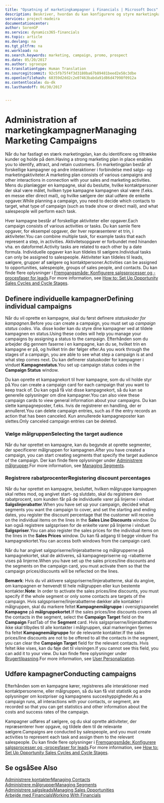 ```yaml
---
title: "Opsætning af marketingkampagner i Financials | Microsoft Docs"
description: Beskriver, hvordan du kan konfigurere og styre marketingkampagner i Dynamics 365 for Financials
services: project-madeira
documentationcenter: 
author: SorenGP
ms.service: dynamics365-financials
ms.topic: article
ms.devlang: na
ms.tgt_pltfrm: na
ms.workload: na
ms.search.keywords: marketing, campaign, promo, prospect
ms.date: 05/20/2017
ms.author: sgroespe
ms.translationtype: Human Translation
ms.sourcegitcommit: 92c5fb75f4f3d3180ba67b89481beed2e58c3dbe
ms.openlocfilehash: 68359d2dd2c2e07463babda91d86d47998f0912a
ms.contentlocale: da-dk
ms.lasthandoff: 06/30/2017


---
```

# <a name="managing-marketing-campaigns"></a><span data-ttu-id="4c35b-103">Administration af marketingkampagner</span><span class="sxs-lookup"><span data-stu-id="4c35b-103">Managing Marketing Campaigns</span></span>
<span data-ttu-id="4c35b-104">Når du har fastlagt en stærk marketingplan, kan du identificere og tiltrække kunder og holde på dem.</span><span class="sxs-lookup"><span data-stu-id="4c35b-104">Having a strong marketing plan in place enables you to identify, attract, and retain customers.</span></span> <span data-ttu-id="4c35b-105">En marketingplan består af forskellige kampagner og andre interaktioner i forbindelse med salgs- og marketingaktiviteter.</span><span class="sxs-lookup"><span data-stu-id="4c35b-105">A marketing plan consists of various campaigns and other interactions in connection with your sales and marketing activities.</span></span> <span data-ttu-id="4c35b-106">Mens du planlægger en kampagne, skal du beslutte, hvilke kontaktpersoner der skal være målet, hvilken type kampagne kampagnen skal være (f.eks. en messe eller direct mail), og hvilke sælgere der skal udføre de enkelte opgaver.</span><span class="sxs-lookup"><span data-stu-id="4c35b-106">While planning a campaign, you need to decide which contacts to target, what type of campaign (such as trade show or direct mail), and what salespeople will perform each task.</span></span>

<span data-ttu-id="4c35b-107">Hver kampagne består af forskellige aktiviteter eller opgaver.</span><span class="sxs-lookup"><span data-stu-id="4c35b-107">Each campaign consists of various activities or tasks.</span></span> <span data-ttu-id="4c35b-108">Du kan samle flere opgaver, for eksempel opgaver, der hver repræsenterer et trin, i aktiviteter.</span><span class="sxs-lookup"><span data-stu-id="4c35b-108">You can combine multiple task, for example tasks that each represent a step, in activities.</span></span> <span data-ttu-id="4c35b-109">Aktivitetsopgaver er forbundet med hinanden vha. en datoformel.</span><span class="sxs-lookup"><span data-stu-id="4c35b-109">Activity tasks are related to each other by a date formula.</span></span> <span data-ttu-id="4c35b-110">Individuelle opgaver kan kun tildeles til sælgere.</span><span class="sxs-lookup"><span data-stu-id="4c35b-110">Individual tasks can only be assigned to salespeople.</span></span> <span data-ttu-id="4c35b-111">Aktiviteter kan tildeles til leads, sælgere, grupper af sælgere og kontaktpersoner.</span><span class="sxs-lookup"><span data-stu-id="4c35b-111">Activities can be assigned to opportunities, salespeople, groups of sales people, and contacts.</span></span> <span data-ttu-id="4c35b-112">Du kan finde flere oplysninger i [Fremgangsmåde: Konfigurere salgsprocesser og -procesfaser for leads](marketing-how-setup-opportunity-sales-cycles-stages.md).</span><span class="sxs-lookup"><span data-stu-id="4c35b-112">For more information, see [How to: Set Up Opportunity Sales Cycles and Cycle Stages](marketing-how-setup-opportunity-sales-cycles-stages.md).</span></span>

## <a name="defining-individual-campaigns"></a><span data-ttu-id="4c35b-113">Definere individuelle kampagner</span><span class="sxs-lookup"><span data-stu-id="4c35b-113">Defining individual campaigns</span></span>
<span data-ttu-id="4c35b-114">Når du vil oprette en kampagne, skal du først definere *statuskoder for kampagnen*.</span><span class="sxs-lookup"><span data-stu-id="4c35b-114">Before you can create a campaign, you must set up *campaign status codes*.</span></span> <span data-ttu-id="4c35b-115">Via. disse koder kan du styre dine kampagner ved at tildele kampagnen en status.</span><span class="sxs-lookup"><span data-stu-id="4c35b-115">Using these codes will help you manage your campaigns by assigning a status to the campaign.</span></span> <span data-ttu-id="4c35b-116">Efterhånden som du arbejder dig gennem faserne i en kampagne, kan du se, hvilket trin en kampagne er på, og hvilket trin der følger efter.</span><span class="sxs-lookup"><span data-stu-id="4c35b-116">As you work through the stages of a campaign, you are able to see what step a campaign is at and what step comes next.</span></span> <span data-ttu-id="4c35b-117">Du kan definerer statuskoder for kampagner i vinduet **Kampagnestatus**.</span><span class="sxs-lookup"><span data-stu-id="4c35b-117">You set up campaign status codes in the **Campaign Status** window.</span></span>

<span data-ttu-id="4c35b-118">Du kan oprette et kampagnekort til hver kampagne, som du vil holde styr på.</span><span class="sxs-lookup"><span data-stu-id="4c35b-118">You can create a campaign card for each campaign that you want to keep track of.</span></span> <span data-ttu-id="4c35b-119">Du kan også få vist disse kampagnekort, så du kan se generelle oplysninger om dine kampagner.</span><span class="sxs-lookup"><span data-stu-id="4c35b-119">You can also view these campaign cards to view general information about your campaigns.</span></span>
<span data-ttu-id="4c35b-120">Du kan slette kampagneposter, f.eks. hvis de registrerer en handling, der er annulleret.</span><span class="sxs-lookup"><span data-stu-id="4c35b-120">You can delete campaign entries, such as if the entry records an action that has been canceled.</span></span> <span data-ttu-id="4c35b-121">Kun annullerede kampagneposter kan slettes.</span><span class="sxs-lookup"><span data-stu-id="4c35b-121">Only canceled campaign entries can be deleted.</span></span>

### <a name="selecting-the-target-audience"></a><span data-ttu-id="4c35b-122">Vælge målgruppen</span><span class="sxs-lookup"><span data-stu-id="4c35b-122">Selecting the target audience</span></span>
<span data-ttu-id="4c35b-123">Når du har oprettet en kampagne, kan du begynde at oprette segmenter, der specificerer målgruppen for kampagnen.</span><span class="sxs-lookup"><span data-stu-id="4c35b-123">After you have created a campaign, you can start creating segments that specify the target audience of the campaign.</span></span> <span data-ttu-id="4c35b-124">Der kan finde flere oplysninger under [Administrere målgrupper](marketing-segments.md).</span><span class="sxs-lookup"><span data-stu-id="4c35b-124">For more information, see [Managing Segments](marketing-segments.md).</span></span>

### <a name="registering-discount-percentages"></a><span data-ttu-id="4c35b-125">Registrere rabatprocenter</span><span class="sxs-lookup"><span data-stu-id="4c35b-125">Registering discount percentages</span></span>
<span data-ttu-id="4c35b-126">Når du har oprettet en kampagne, besluttet, hvilken målgruppe kampagnen skal rettes mod, og angivet start- og slutdato, skal du registrere den rabatprocent, som kunden får på de individuelle varer på linjerne i vinduet **Salgslinjerabatter**.</span><span class="sxs-lookup"><span data-stu-id="4c35b-126">When you have set up your campaign, decided what segments you want the campaign to cover, and set the starting and ending dates, you register the discount percentage that the customer will receive on the individual items on the lines in the **Sales Line Discounts** window.</span></span> <span data-ttu-id="4c35b-127">Du kan også registrere salgsprisen for de enkelte varer på linjerne i vinduet **Salgspriser**.</span><span class="sxs-lookup"><span data-stu-id="4c35b-127">You can also register the sales prices for the individual items on the lines in the **Sales Prices** window.</span></span> <span data-ttu-id="4c35b-128">Du kan få adgang til begge vinduer fra kampagnekortet.</span><span class="sxs-lookup"><span data-stu-id="4c35b-128">You can access both windows from the campaign card.</span></span>

 <span data-ttu-id="4c35b-129">Når du har angivet salgspriserne/linjerabatterne og målgrupperne på kampagnekortet, skal de aktiveres, så kampagnepriserne og -rabatterne vises på linjerne.</span><span class="sxs-lookup"><span data-stu-id="4c35b-129">When you have set up the sales prices/line discounts and the segments on the campaign card, you must activate them so that the campaign prices/discounts will be reflected on the lines.</span></span>

<span data-ttu-id="4c35b-130">**Bemærk**: Hvis du vil aktivere salgspriserne/linjerabatterne, skal du angive, om kampagnen er henvendt til hele målgruppen eller kun bestemte kontakter.</span><span class="sxs-lookup"><span data-stu-id="4c35b-130">**Note**: In order to activate the sales prices/line discounts, you must specify if the whole segment or only some contacts are targets of the campaign.</span></span> <span data-ttu-id="4c35b-131">Hvis salgspriserne/linjerabatterne dækker alle kontakter i målgruppen, skal du markere feltet **Kampagnemålgruppe** i oversigtspanelet **Kampagne** på **målgruppekortet**.</span><span class="sxs-lookup"><span data-stu-id="4c35b-131">If the sales prices/line discounts covers all the contacts in the segment, select the **Campaign Target** field on the **Campaign** FastTab of the **Segment** card.</span></span>
<span data-ttu-id="4c35b-132">Hvis salgspriserne/linjerabatterne ikke skal tilbydes til alle kontakter i målgruppen, skal markeringen fjernes fra feltet **Kampagnemålgruppe** for de relevante kontakter.</span><span class="sxs-lookup"><span data-stu-id="4c35b-132">If the sales prices/line discounts are not to be offered to all the contacts in the segment, you can clear the **Campaign Target** field for the relevant contacts.</span></span> <span data-ttu-id="4c35b-133">Hvis feltet ikke vises, kan du føje det til visningen.</span><span class="sxs-lookup"><span data-stu-id="4c35b-133">If you cannot see this field, you can add it to your view.</span></span> <span data-ttu-id="4c35b-134">Du kan finde flere oplysninger under [Brugertilpasning](ui-user-personalization.md).</span><span class="sxs-lookup"><span data-stu-id="4c35b-134">For more information, see [User Personalization](ui-user-personalization.md).</span></span>

## <a name="conducting-campaigns"></a><span data-ttu-id="4c35b-135">Udføre kampagner</span><span class="sxs-lookup"><span data-stu-id="4c35b-135">Conducting campaigns</span></span>
<span data-ttu-id="4c35b-136">Efterhånden som en kampagne kører, registreres alle interaktioner med kontaktpersonerne, eller målgruppen, så du kan få vist statistik og andre oplysninger om kostpriser og kampagnens succeshyppigheder.</span><span class="sxs-lookup"><span data-stu-id="4c35b-136">As a campaign runs, all interactions with your contacts, or segment, are recorded so that you can get statistics and other information about the costs and success rates of the campaign.</span></span>

<span data-ttu-id="4c35b-137">Kampagner udføres af sælgere, og du skal oprette aktiviteter, der repræsenterer hver opgave, og tildele dem til de relevante sælgere.</span><span class="sxs-lookup"><span data-stu-id="4c35b-137">Campaigns are conducted by salespeople, and you must create activities to represent each task and assign them to the relevant salespeople.</span></span> <span data-ttu-id="4c35b-138">Du kan finde flere oplysninger i [Fremgangsmåde: Konfigurere salgsprocesser og -procesfaser for leads](marketing-how-setup-opportunity-sales-cycles-stages.md).</span><span class="sxs-lookup"><span data-stu-id="4c35b-138">For more information, see [How to: Set Up Opportunity Sales Cycles and Cycle Stages](marketing-how-setup-opportunity-sales-cycles-stages.md).</span></span>

## <a name="see-also"></a><span data-ttu-id="4c35b-139">Se også</span><span class="sxs-lookup"><span data-stu-id="4c35b-139">See Also</span></span>
[<span data-ttu-id="4c35b-140">Administrere kontakter</span><span class="sxs-lookup"><span data-stu-id="4c35b-140">Managing Contacts</span></span>](marketing-contacts.md)  
[<span data-ttu-id="4c35b-141">Administrere målgrupper</span><span class="sxs-lookup"><span data-stu-id="4c35b-141">Managing Segments</span></span>](marketing-segments.md)  
[<span data-ttu-id="4c35b-142">Administrere salgsleads</span><span class="sxs-lookup"><span data-stu-id="4c35b-142">Managing Sales Opportunities</span></span>](marketing-manage-sales-opportunities.md)  
[<span data-ttu-id="4c35b-143">Arbejde med Financials</span><span class="sxs-lookup"><span data-stu-id="4c35b-143">Working With Financials</span></span>](ui-work-product.md)  

